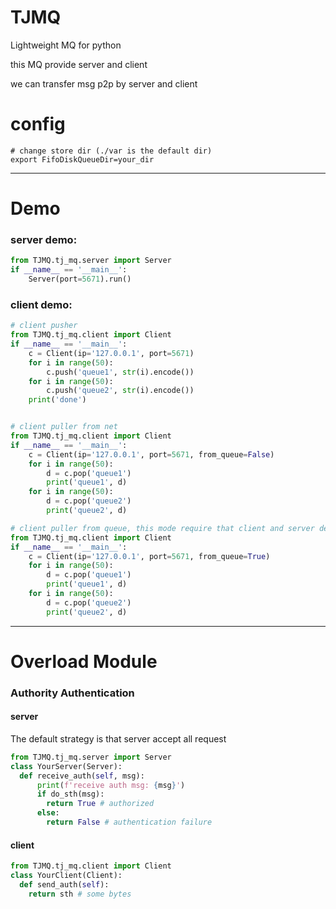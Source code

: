# TJMQ
Lightweight MQ for python

this MQ provide server and client

we can transfer msg p2p by server and client

# config
```shell
# change store dir (./var is the default dir)
export FifoDiskQueueDir=your_dir
```

****************************

# Demo
### server demo:
```python
from TJMQ.tj_mq.server import Server
if __name__ == '__main__':
    Server(port=5671).run()
```

### client demo:
```python
# client pusher
from TJMQ.tj_mq.client import Client
if __name__ == '__main__':
    c = Client(ip='127.0.0.1', port=5671)
    for i in range(50):
        c.push('queue1', str(i).encode())
    for i in range(50):
        c.push('queue2', str(i).encode())
    print('done')


# client puller from net
from TJMQ.tj_mq.client import Client
if __name__ == '__main__':
    c = Client(ip='127.0.0.1', port=5671, from_queue=False)
    for i in range(50):
        d = c.pop('queue1')
        print('queue1', d)
    for i in range(50):
        d = c.pop('queue2')
        print('queue2', d)

# client puller from queue, this mode require that client and server deploy on the same computer
from TJMQ.tj_mq.client import Client
if __name__ == '__main__':
    c = Client(ip='127.0.0.1', port=5671, from_queue=True)
    for i in range(50):
        d = c.pop('queue1')
        print('queue1', d)
    for i in range(50):
        d = c.pop('queue2')
        print('queue2', d)
```

****************************
# Overload Module
### Authority Authentication
#### server
The default strategy is that server accept all request
```python
from TJMQ.tj_mq.server import Server
class YourServer(Server):
  def receive_auth(self, msg):
      print(f'receive auth msg: {msg}')
      if do_sth(msg):
        return True # authorized
      else:
        return False # authentication failure
```

#### client
```python
from TJMQ.tj_mq.client import Client
class YourClient(Client):
  def send_auth(self):
    return sth # some bytes
```
